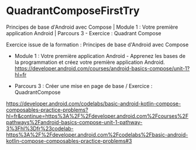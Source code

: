 # QuadrantComposeFirstTry
Principes de base d'Android avec Compose | Module 1 : Votre première application Android | Parcours 3 - Exercice : Quadrant Compose

Exercice issue de la formation : Principes de base d'Android avec Compose

- Module 1 : Votre première application Android - Apprenez les bases de la programmation et créez votre première application Android. https://developer.android.com/courses/android-basics-compose/unit-1?hl=fr

- Parcours 3 : Créer une mise en page de base / Exercice : QuadrantCompose

https://developer.android.com/codelabs/basic-android-kotlin-compose-composables-practice-problems?hl=fr&continue=https%3A%2F%2Fdeveloper.android.com%2Fcourses%2Fpathways%2Fandroid-basics-compose-unit-1-pathway-3%3Fhl%3Dfr%23codelab-https%3A%2F%2Fdeveloper.android.com%2Fcodelabs%2Fbasic-android-kotlin-compose-composables-practice-problems#3
